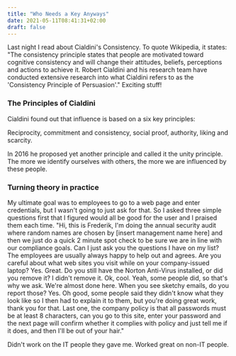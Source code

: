 ```yaml
---
title: "Who Needs a Key Anyways"
date: 2021-05-11T08:41:31+02:00
draft: false
---
```


Last night I read about Cialdini's Consistency. To quote Wikipedia, it states:
"The consistency principle states that people are motivated toward cognitive consistency and will change their attitudes, beliefs, perceptions and actions to achieve it. Robert Cialdini and his research team have conducted extensive research into what Cialdini refers to as the 'Consistency Principle of Persuasion'."
Exciting stuff! 

### The Principles of Cialdini

Cialdini found out that influence is based on a six key principles: 

Reciprocity, commitment and consistency, social proof, authority, liking and scarcity.

In 2016 he proposed yet another principle and called it the unity principle. The more we identify ourselves with others, the more we are influenced by these people.


### Turning theory in practice
My ultimate goal was to employees to go to a web page and enter credentials, but I wasn't going to just ask for that. So I asked three simple questions first that I figured would all be good for the user and I praised them each time.
"Hi, this is Frederik, I'm doing the annual security audit where random names are chosen by [insert management name here] and then we just do a quick 2 minute spot check to be sure we are in line with our compliance goals. Can I just ask you the questions I have on my list? The employees are usually always happy to help out and agrees.
Are you careful about what web sites you visit while on your company-issued laptop?
Yes.
Great. Do you still have the Norton Anti-Virus installed, or did you remove it?
I didn't remove it.
Ok, cool. Yeah, some people did, so that's why we ask. We're almost done here.
When you see sketchy emails, do you report those?
Yes.
Oh good, some people said they didn't know what they look like so I then had to explain it to them, but you're doing great work, thank you for that. Last one, the company policy is that all passwords must be at least 8 characters, can you go to this site, enter your password and the next page will confirm whether it complies with policy and just tell me if it does, and then I'll be out of your hair."

Didn't work on the IT people they gave me. Worked great on non-IT people.